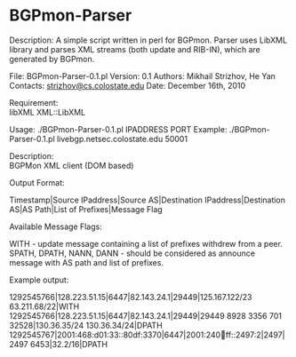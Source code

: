 BGPmon-Parser
=============

Description: A simple script written in perl for BGPmon. Parser uses LibXML library and parses XML streams (both update and RIB-IN), which are generated by BGPmon.

File:		BGPmon-Parser-0.1.pl
Version:	0.1
Authors:	Mikhail Strizhov, He Yan
Contacts:	strizhov@cs.colostate.edu
Date:		December 16th, 2010

Requirement:          
		libXML 
		XML::LibXML

Usage:		./BGPmon-Parser-0.1.pl IPADDRESS PORT
Example:	./BGPmon-Parser-0.1.pl livebgp.netsec.colostate.edu 50001

Description:    
		BGPMon XML client (DOM based)

Output Format:

Timestamp|Source IPaddress|Source AS|Destination IPaddress|Destination AS|AS Path|List of Prefixes|Message Flag

Available Message Flags:

WITH - update message containing a list of prefixes withdrew from a peer.
SPATH, DPATH, NANN, DANN - should be considered as announce message with AS path and list of prefixes.

Example output:

1292545766|128.223.51.15|6447|82.143.24.1|29449|125.167.122/23 63.211.68/22|WITH
1292545766|128.223.51.15|6447|82.143.24.1|29449|29449 8928 3356 701 32528|130.36.35/24 130.36.34/24|DPATH
1292545767|2001:468:d01:33::80df:3370|6447|2001:240:100:ff::2497:2|2497|2497 6453|32.2/16|DPATH

